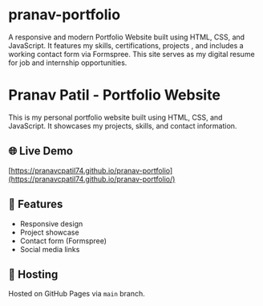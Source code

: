 # pranav-portfolio
A responsive and modern Portfolio Website built using HTML, CSS, and JavaScript. It features my skills, certifications, projects , and includes a working contact form via Formspree. This site serves as my digital resume for job and internship opportunities.

# Pranav Patil - Portfolio Website

This is my personal portfolio website built using HTML, CSS, and JavaScript. It showcases my projects, skills, and contact information.

## 🌐 Live Demo
[https://pranavcpatil74.github.io/pranav-portfolio](https://pranavcpatil74.github.io/pranav-portfolio/)

## 🧩 Features
- Responsive design
- Project showcase
- Contact form (Formspree)
- Social media links

## 🚀 Hosting
Hosted on GitHub Pages via `main` branch.
